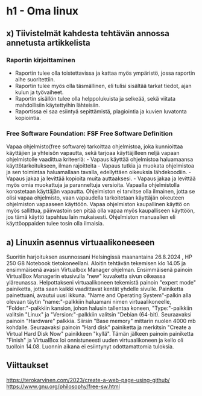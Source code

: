 # h1 - Oma linux

## x) Tiivistelmät kahdesta tehtävän annossa annetusta artikkelista

  ### Raportin kirjoittaminen
  - Raportin tulee olla toistettavissa ja kattaa myös ympäristö, jossa raportin aihe suoritettiin.
  - Raportin tulee myös olla täsmällinen, eli tulisi sisältää tarkat tiedot, ajan kulun ja työvaiheet.
  - Raportin sisällön tulee olla helppolukuista ja selkeää, sekä viitata mahdollisiin käytettyihin lähteisiin.
  - Raportissa ei saa esiintyä sepittämistä, plagiointia ja kuvien luvatonta kopiointia.

  ### Free Software Foundation: FSF Free Software Definition
  Vapaa ohjelmisto(free software) tarkoittaa ohjelmistoa, joka kunnioittaa käyttäjien ja yhteisön vapautta, sekä tarjoaa käyttäjilleen
  neljä vapaan ohjelmistolle vaadittua kriteeriä:
    - Vapaus käyttää ohjelmistoa haluamaansa käyttötarkoitukseen, ilman rajoitteita
    - Vapaus tutkia ja muokata ohjelmistoa ja sen toimintaa haluamallaan tavalla, edellyttäen oikeuksia lähdekoodiin.
    - Vapaus jakaa ja levittää kopioita muita auttaaksesi.
    - Vapaus jakaa ja levittää myös omia muokattuja ja paranneltuja versioita.
  Vapaalla ohjelmistolla korostetaan käyttäjän vapautta. Ohjelmiston ei tarvitse olla ilmainen, jotta se olisi vapaa ohjelmisto, 
  vaan vapaudella tarkoitetaan käyttäjän oikeuteen ohjelmiston vapaaseen käyttöön. Vapaa ohjelmiston kaupallinen käyttö on myös 
  sallittua, päinvastoin sen pitää olla vapaa myös kaupalliseen käyttöön, jos tämä käyttö tapahtuu lain mukaisesti. 
  Ohjelmiston manuaalien eli käyttöoppaiden tulee tosin olla ilmaisia. 

## a) Linuxin asennus virtuaalikoneeseen

  Suoritin harjoituksen asunnossani Helsingissä maanantaina 26.8.2024 , HP 250 G8 Notebook tietokoneellani.
  Aloitin tehtävän tekemisen klo 14.05 ja ensimmäisenä avasin Virtualbox Manager ohjelman. Ensimmäisenä painoin VirtualBox Managerin etusivulla "new" kuvaketta sivun oikeassa yläreunassa. Helpottakseni
  virtuaalikoneen tekemistä painoin "expert mode" painiketta, jotta saan kaikki vaadittavat kentät yhdelle sivulle. Painiketta painettuani, avautui uusi ikkuna. 
  "Name and Operating System"-palkin alla olevaan täytin "name:"-palkkiin haluamani nimen virtuaalikoneelle, "Folder:"-palkkiin
  kansion, johon halusin tallentaa koneen, "Type:"-palkkiin valitsin "Linux" ja "Version:"-palkkiin valitsin "Debian (64-bit). Seuraavaksi painoin "Hardware" palkkia. Siirsin 
  "Base memory" mittarin nuolen 4000 mb kohdalle. Seuraavaksi painoin "Hard disk" painiketta ja merkitsin "Create a Virtual Hard Disk Now" painikkeen "kyllä". 
  Tämän jälkeen painoin painiketta "Finish" ja VirtualBox loi onnistuneesti uuden virtuaalikoneen ja kello oli tuolloin 14.08. Luonnin aikana ei esiintynyt odottamattomia tuloksia.
  
    
## Viittaukset
https://terokarvinen.com/2023/create-a-web-page-using-github/
https://www.gnu.org/philosophy/free-sw.html
